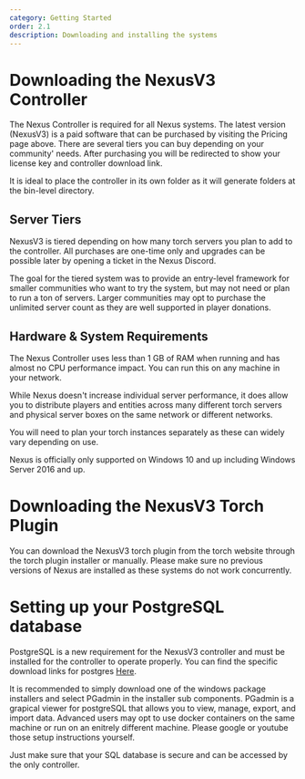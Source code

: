 ```yaml
---
category: Getting Started
order: 2.1
description: Downloading and installing the systems
---
```


# Downloading the NexusV3 Controller

The Nexus Controller is required for all Nexus systems. The latest version (NexusV3) is a paid software that can be purchased by visiting the Pricing page above. There are several tiers you can buy depending on your community' needs. After purchasing you will be redirected to show your license key and controller download link.

It is ideal to place the controller in its own folder as it will generate folders at the bin-level directory.

## Server Tiers

NexusV3 is tiered depending on how many torch servers you plan to add to the controller. All purchases are one-time only and upgrades can be possible later by opening a ticket in the Nexus Discord.

The goal for the tiered system was to provide an entry-level framework for smaller communities who want to try the system, but may not need or plan to run a ton of servers. Larger communities may opt to purchase the unlimited server count as they are well supported in player donations.

## Hardware & System Requirements

The Nexus Controller uses less than 1 GB of RAM when running and has almost no CPU performance impact. You can run this on any machine in your network.

While Nexus doesn't increase individual server performance, it does allow you to distribute players and entities across many different torch servers and physical server boxes on the same network or different networks.

You will need to plan your torch instances separately as these can widely vary depending on use.

Nexus is officially only supported on Windows 10 and up including Windows Server 2016 and up.

# Downloading the NexusV3 Torch Plugin

You can download the NexusV3 torch plugin from the torch website through the torch plugin installer or manually. Please make sure no previous versions of Nexus are installed as these systems do not work concurrently.

# Setting up your PostgreSQL database

PostgreSQL is a new requirement for the NexusV3 controller and must be installed for the controller to operate properly. You can find the specific download links for postgres [Here](https://www.postgresql.org/download/).

It is recommended to simply download one of the windows package installers and select PGadmin in the installer sub components. PGadmin is a grapical viewer for postgreSQL that allows you to view, manage, export, and import data. Advanced users may opt to use docker containers on the same machine or run on an enitrely different machine. Please google or youtube those setup instructions yourself.

Just make sure that your SQL database is secure and can be accessed by the only controller.
